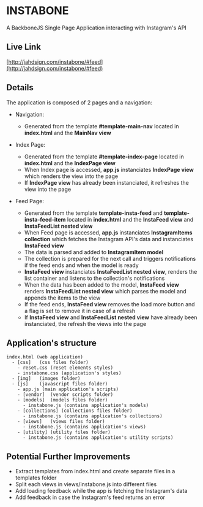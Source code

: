 # INSTABONE
A BackboneJS Single Page Application interacting with Instagram's API

## Live Link
[http://jahdsign.com/instabone/#feed](http://jahdsign.com/instabone/#feed)

## Details
The application is composed of 2 pages and a navigation:

- Navigation:
  - Generated from the template **#template-main-nav** located in **index.html** and the **MainNav view**

- Index Page:
  - Generated from the template **#template-index-page** located in **index.html** and the **IndexPage view**
  - When Index page is accessed, **app.js** instanciates **IndexPage view** which renders the view into the page
  - If **IndexPage view** has already been instanciated, it refreshes the view into the page

- Feed Page:
  - Generated from the template **template-insta-feed** and **template-insta-feed-item** located in **index.html** and the **InstaFeed view** and **InstaFeedList nested view**
  - When Feed page is accessed, **app.js** instanciates **InstagramItems collection** which fetches the Instagram API's data and instanciates **InstaFeed view**
  - The data is parsed and added to **InstagramItem model**
  - The collection is prepared for the next call and triggers notifications if the feed ends and when the model is ready
  - **InstaFeed view** instanciates **InstaFeedList nested view**, renders the list container and listens to the collection's notifications
  - When the data has been added to the model, **InstaFeed view** renders **InstaFeedList nested view** which parses the model and appends the items to the view
  - If the feed ends, **InstaFeed view** removes the load more button and a flag is set to remove it in case of a refresh
  - If **InstaFeed view** and **InstaFeedList nested view** have already been instanciated, the refresh the views into the page

## Application's structure
```
index.html (web application)
  - [css]	(css files folder)
    - reset.css (reset elements styles)
    - instabone.css (application's styles)
  - [img]	(images folder)
  - [js]	(javascript files folder)
    - app.js (main application's scripts)
    - [vendor]	(vendor scripts folder)
    - [models]	(models files folder)
      - instabone.js (contains application's models)
    - [collections]	(collections files folder)
      - instabone.js (contains application's collections)
    - [views]	(views files folder)
      - instabone.js (contains application's views)
    - [utility]	(utility files folder)
      - instabone.js (contains application's utility scripts)
```

## Potential Further Improvements
  - Extract templates from index.html and create separate files in a templates folder
  - Split each views in views/instabone.js into different files
  - Add loading feedback while the app is fetching the Instagram's data
  - Add feedback in case the Instagram's feed returns an error